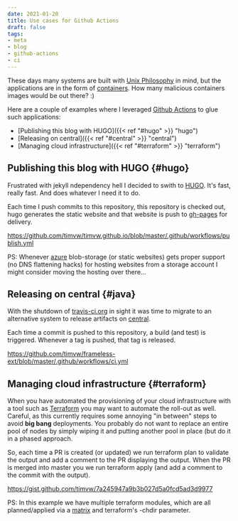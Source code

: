 ```yaml
---
date: 2021-01-20
title: Use cases for Github Actions
draft: false
tags:
- meta
- blog
- github-actions
- ci
---
```

These days many systems are built with [Unix Philosophy](http://catb.org/~esr/writings/taoup/html/ch01s06.html) in mind,
but the applications are in the form of [containers](https://opencontainers.org/). How many malicious containers images would be out there? :)

Here are a couple of examples where I leveraged [Github Actions](https://github.com/features/actions) to glue such applications:
- [Publishing this blog with HUGO]({{< ref "#hugo" >}} "hugo")
- [Releasing on central]({{< ref "#central" >}} "central")
- [Managing cloud infrastructure]({{< ref "#terraform" >}} "terraform")


## Publishing this blog with HUGO {#hugo}

Frustrated with jekyll ndependency hell I decided to swith to [HUGO](https://gohugo.io/). It's fast, really fast. And does whatever I need it to do.

Each time I push commits to this repository, this repository is checked out, hugo generates the static website and that website is push to [gh-pages](https://github.com/timvw/timvw.github.io/tree/gh-pages) for delivery.

https://github.com/timvw/timvw.github.io/blob/master/.github/workflows/publish.yml

PS: Whenever [azure](https://azure.microsoft.com/en-us/) blob-storage (or static websites) gets proper support (no DNS flattening hacks) for hosting websites from a storage account I might consider moving the hosting over there...

## Releasing on central {#java}

With the shutdown of [travis-ci.org](https://travis-ci.org/) in sight it was time to migrate to an alternative system to release artifacts on [central](https://central.sonatype.org/). 

Each time a commit is pushed to this repository, a build (and test) is triggered. Whenever a tag is pushed, that tag is released.

https://github.com/timvw/frameless-ext/blob/master/.github/workflows/ci.yml

## Managing cloud infrastructure {#terraform}

When you have automated the provisioning of your cloud infrastructure with a tool such as [Terraform](https://www.terraform.io/) you may want to automate the roll-out as well. Careful, as this currently requires some annoying "in between" steps to avoid **big bang** deployments. You probably do not want to replace an entire pool of nodes by simply wiping it and putting another pool in place (but do it in a phased approach.

So, each time a PR is created (or updated) we run terraform plan to validate the output and add a comment to the PR displaying the output. When the PR is merged into master you we run terraform apply (and add a comment to the commit with the output).

https://gist.github.com/timvw/7a245947a9b3b027d5a0fcd5ad3d9977

PS: In this example we have multiple terraform modules, which are all planned/applied via a [matrix](https://docs.github.com/en/actions/reference/workflow-syntax-for-github-actions#jobsjob_idstrategymatrix) and terraform's -chdir parameter.